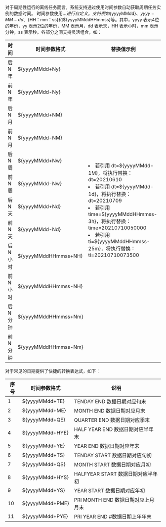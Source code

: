对于周期性运行的离线任务而言，系统支持通过使用时间参数自动获取周期任务实例的数据时间。
时间参数使用${…}进行自定义，支持例如${yyyyMMdd}、${yyyy-MM-dd}、${HH：mm：ss}和${yyyyMMddHHmmss}等。其中，yyyy 表示4位的年份，yy 表示2位的年份，MM 表示月，dd 表示天，HH 表示小时，mm 表示分钟，ss 表示秒。各部分之间支持灵活组合，如：
<table>
<thead>
<tr>
<th >时间</th>
<th >时间参数格式</th>
<th >替换值示例</th>
</tr>
</thead>
<tbody>
<tr>
<td>后 N 年</td>
<td>${yyyyMMdd+Ny}</td>
<td rowspan=12><li>若引用 dt=${yyyyMMdd-1M}，将执行替换：dt=20210610
</li><li>若引用 dt=${yyyyMMdd-1d}，将执行替换：dt=20210709
</li><li>若引用 time=${yyyyMMddHHmmss-3h}，将执行替换：time=20210710050000
</li><li>若引用 ti=${yyyyMMddHHmmss-25m}，将执行替换：ti=20210710073500</li></td>
</tr>
<tr>
<td>前 N 年</td>
<td>${yyyyMMdd-Ny}</td>
</tr><tr>
<td>后 N 月</td>
<td>${yyyyMMdd+NM}</td>
</tr><tr>
<td>前 N 月</td>
<td>${yyyyMMdd-NM}</td>
</tr><tr>
<td>后 N 周</td>
<td>${yyyyMMdd+Nw}</td>
</tr><tr>
<td>前 N 周</td>
<td>${yyyyMMdd-Nw}</td>
</tr><tr>
<td>后 N 天</td>
<td>${yyyyMMdd+Nd}</td>
</tr><tr>
<td>前 N 天</td>
<td>${yyyyMMdd-Nd}</td>
</tr><tr>
<td>后 N 小时</td>
<td>${yyyyMMddHHmmss+NH}</td>
</tr><tr>
<td>前 N 小时</td>
<td>${yyyyMMddHHmmss-NH}</td>
</tr><tr>
<td>后 N 分钟</td>
<td>${yyyyMMddHHmmss+Nm}</td>
</tr><tr>
<td>前 N 分钟</td>
<td>${yyyyMMddHHmmss-Nm}</td>
</tr>
</tbody>
</table>
对于常见的日期提供了快捷的转换表达式，如下：

| 序号 | 时间参数格式 | 说明 |
|---------|---------|---------|	
| 1| 	${yyyyMMdd+TE}	| TENDAY END 数据日期对应旬末| 
| 2| 	${yyyyMMdd+ME}	| MONTH END 数据日期对应月末| 
| 3| 	${yyyyMMdd+QE}	| QUARTER END 数据日期对应季末| 
| 4| 	${yyyyMMdd+HYE}	| HALF YEAR END 数据日期对应半年末| 
| 5	| ${yyyyMMdd+YE}	| YEAR END 数据日期对应年末| 
| 6	| ${yyyyMMdd+TS}	| TENDAY START 数据日期对应旬初| 
| 7| 	${yyyyMMdd+QS}	| MONTH START 数据日期对应月初| 
| 8| 	${yyyyMMdd+HYS}	| HALFYEAR START 数据日期对应半年初| 
| 9	| ${yyyyMMdd+YS}	| YEAR START 数据日期对应年初| 
| 10	| ${yyyyMMdd+PME}	| PRI MONTH END 数据日期对应上月月末| 
| 11| 	${yyyyMMdd+PYE}	| PRI YEAR END #数据日期上年年末| 



		
		
		
		
		
		
		
